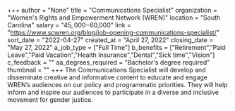 +++
author = "None"
title = "Communications Specialist"
organization = "Women's Rights and Empowerment Network (WREN)"
location = "South Carolina"
salary = "$45,000-$60,000"
link = "https://www.scwren.org/blog/job-opening-communications-specialist/"
sort_date = "2022-04-27"
created_at = "April 27, 2022"
closing_date = "May 27, 2022"
a_job_type = ["Full Time"]
b_benefits = ["Retirement","Paid Leave","Paid Vacation","Health Insurance","Dental","Sick time","Vision"]
c_feedback = ""
aa_degrees_required = "Bachelor's degree required"
thumbnail = ""
+++
The Communications Specialist will develop and disseminate creative and informative content to educate and engage WREN’s audiences on our policy and programmatic priorities. They will help inform and inspire our audiences to participate in a diverse and inclusive movement for gender justice. 